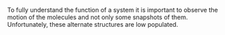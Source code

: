 To fully understand the function of a system it is important to observe the motion
 of the molecules and not only some snapshots of them.
 Unfortunately, these alternate structures are low populated.
